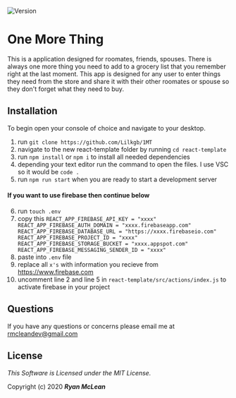 
![Version](https://img.shields.io/badge/Version-1.0-brightgreen?style=for-the-badge)

# One More Thing

This is a application designed for roomates, friends, spouses. There is always one more thing you need to add to a grocery list that you remember right at the last moment. This app is designed for any user to enter things they need from the store and share it with their other roomates or spouse so they don't forget what they need to buy.

## Installation

To begin open your console of choice and navigate to your desktop.

1) run `git clone https://github.com/Lilkgb/1MT`
2) navigate to the new react-template folder by running `cd react-template`
3) run `npm install` or `npm i` to install all needed dependencies
4) depending your text editor run the command to open the files. I use VSC so it would be `code .`
5) run `npm run start` when you are ready to start a development server

#### If you want to use firebase then continue below

6) run `touch .env`
7) copy this `
REACT_APP_FIREBASE_API_KEY = "xxxx"
REACT_APP_FIREBASE_AUTH_DOMAIN = "xxxx.firebaseapp.com"
REACT_APP_FIREBASE_DATABASE_URL = "https://xxxx.firebaseio.com"
REACT_APP_FIREBASE_PROJECT_ID = "xxxx"
REACT_APP_FIREBASE_STORAGE_BUCKET = "xxxx.appspot.com"
REACT_APP_FIREBASE_MESSAGING_SENDER_ID = "xxxx"
`
8) paste into `.env` file
9) replace all `x's` with information you recieve from https://www.firebase.com
10) uncomment line 2 and line 5 in `react-template/src/actions/index.js` to activate firebase in your project

## Questions

If you have any questions or concerns please email me at rmcleandev@gmail.com

## License

*This Software is Licensed under the MIT License.*

Copyright (c) 2020 **_Ryan McLean_**

